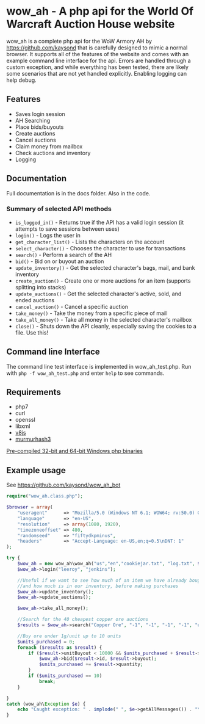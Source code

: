 # wow_ah - A php api for the World Of Warcraft Auction House website
wow_ah is a complete php api for the WoW Armory AH by https://github.com/kaysond that is carefully designed to mimic a normal browser.
It supports all of the features of the website and comes with an example command line interface for the api.
Errors are handled through a custom exception, and while everything has been tested, there are likely some scenarios that are not yet handled explicitly. Enabling logging can help debug.

## Features
 * Saves login session
 * AH Searching
 * Place bids/buyouts
 * Create auctions
 * Cancel auctions
 * Claim money from mailbox
 * Check auctions and inventory
 * Logging

## Documentation
Full documentation is in the docs folder. Also in the code.

### Summary of selected API methods
 * `is_logged_in()` - Returns true if the API has a valid login session (it attempts to save sessions between uses)
 * `login()` - Logs the user in
 * `get_character_list()` - Lists the characters on the account
 * `select_character()` - Chooses the character to use for transactions
 * `search()` - Perform a search of the AH
 * `bid()` - Bid on or buyout an auction
 * `update_inventory()` - Get the selected character's bags, mail, and bank inventory
 * `create_auction()` - Create one or more auctions for an item (supports splitting into stacks)
 * `update_auctions()` - Get the selected character's active, sold, and ended auctions
 * `cancel_auction()` - Cancel a specific auction
 * `take_money()` - Take the money from a specific piece of mail
 * `take_all_money()` - Take all money in the selected character's mailbox
 * `close()` - Shuts down the API cleanly, especially saving the cookies to a file. Use this!

## Command line Interface
The command line test interface is implemented in wow_ah_test.php. Run with `php -f wow_ah_test.php` and enter `help` to see commands.

## Requirements
 * php7
 * curl
 * openssl
 * libxml
 * [v8js](https://github.com/phpv8/v8js)
 * [murmurhash3](https://github.com/lastguest/murmurhash-php)

[Pre-compiled 32-bit and 64-bit Windows php binaries](https://www.apachelounge.com/viewtopic.php?t=6359)


## Example usage

See https://github.com/kaysond/wow_ah_bot

```php
require("wow_ah.class.php");

$browser = array(
	"useragent"      => "Mozilla/5.0 (Windows NT 6.1; WOW64; rv:50.0) Gecko/20100101 Firefox/50.0",
	"language"       => "en-US",
	"resolution"     => array(1080, 1920),
	"timezoneoffset" => 480,
	"randomseed"     => "fiftydkpminus",
	"headers"        => "Accept-Language: en-US,en;q=0.5\nDNT: 1"
);

try {
	$wow_ah = new wow_ah\wow_ah("us","en","cookiejar.txt", "log.txt", $browser);
	$wow_ah->login("leeroy", "jenkins");

	//Useful if we want to see how much of an item we have already bought
	//and how much is in our inventory, before making purchases
	$wow_ah->update_inventory();
	$wow_ah->update_auctions();

	$wow_ah->take_all_money();

	//Search for the 40 cheapest copper ore auctions
	$results = $wow_ah->search("Copper Ore", "-1", "-1", "-1", "-1", "unitBuyout", false, 40);

	//Buy ore under 1g/unit up to 10 units
	$units_purchased = 0;
	foreach ($results as $result) {
		if ($result->unitBuyout < 10000 && $units_purchased + $result->quantity <= 10) {
			$wow_ah->bid($result->id, $result->buyout);
			$units_purchased += $result->quantity;
		}
		if ($units_purchased == 10)
			break;
	}

}
catch (wow_ah\Exception $e) {
	echo "Caught exception: " . implode(" ", $e->getAllMessages()) . "\n";
}
```